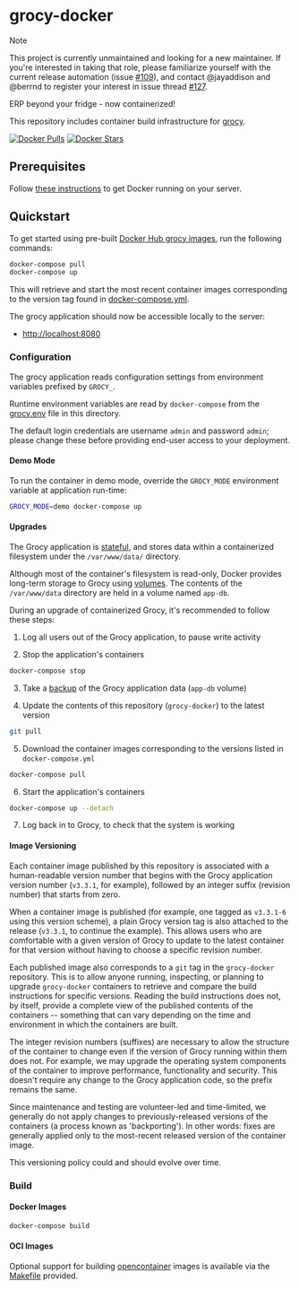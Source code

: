 # grocy-docker

> [!NOTE]
> This project is currently unmaintained and looking for a new maintainer. If you're interested in taking that role, please familiarize yourself with the current release automation (issue [#109](https://github.com/grocy/grocy-docker/issues/109)), and contact @jayaddison and @berrnd to register your interest in issue thread [#127](https://github.com/grocy/grocy-docker/issues/127).

ERP beyond your fridge - now containerized!

This repository includes container build infrastructure for [grocy](https://github.com/grocy/grocy).

[![Docker Pulls](https://img.shields.io/docker/pulls/grocy/backend.svg)](https://hub.docker.com/r/grocy/backend/)
[![Docker Stars](https://img.shields.io/docker/stars/grocy/backend.svg)](https://hub.docker.com/r/grocy/backend/)

## Prerequisites

Follow [these instructions](https://docs.docker.com/install/) to get Docker running on your server.

## Quickstart

To get started using pre-built [Docker Hub grocy images](https://hub.docker.com/u/grocy), run the following commands:

```sh
docker-compose pull
docker-compose up
```

This will retrieve and start the most recent container images corresponding to the version tag found in [docker-compose.yml](docker-compose.yml).

The grocy application should now be accessible locally to the server:

 - [http://localhost:8080](http://localhost:8080)

### Configuration

The grocy application reads configuration settings from environment variables prefixed by `GROCY_`.

Runtime environment variables are read by `docker-compose` from the [grocy.env](grocy.env) file in this directory.

The default login credentials are username `admin` and password `admin`; please change these before providing end-user access to your deployment.

#### Demo Mode

To run the container in demo mode, override the `GROCY_MODE` environment variable at application run-time:

```sh
GROCY_MODE=demo docker-compose up
```

#### Upgrades

The Grocy application is [stateful](https://en.wikipedia.org/wiki/State_(computer_science)), and stores data within a containerized filesystem under the `/var/www/data/` directory.

Although most of the container's filesystem is read-only, Docker provides long-term storage to Grocy using [volumes](https://docs.docker.com/storage/volumes/). The contents of the `/var/www/data` directory are held in a volume named `app-db`.

During an upgrade of containerized Grocy, it's recommended to follow these steps:

1. Log all users out of the Grocy application, to pause write activity

2. Stop the application's containers

```sh
docker-compose stop
```

3. Take a [backup](https://docs.docker.com/storage/volumes/#back-up-restore-or-migrate-data-volumes) of the Grocy application data (`app-db` volume)

4. Update the contents of this repository (`grocy-docker`) to the latest version

```sh
git pull
```

5. Download the container images corresponding to the versions listed in `docker-compose.yml`

```sh
docker-compose pull
```

6. Start the application's containers

```sh
docker-compose up --detach
```

7. Log back in to Grocy, to check that the system is working

#### Image Versioning

Each container image published by this repository is associated with a human-readable version number that begins with the Grocy application version number (`v3.3.1`, for example), followed by an integer suffix (revision number) that starts from zero.

When a container image is published (for example, one tagged as `v3.3.1-6` using this version scheme), a plain Grocy version tag is also attached to the release (`v3.3.1`, to continue the example).  This allows users who are comfortable with a given version of Grocy to update to the latest container for that version without having to choose a specific revision number.

Each published image also corresponds to a `git` tag in the `grocy-docker` repository.  This is to allow anyone running, inspecting, or planning to upgrade `grocy-docker` containers to retrieve and compare the build instructions for specific versions.  Reading the build instructions does not, by itself, provide a complete view of the published contents of the containers -- something that can vary depending on the time and environment in which the containers are built.

The integer revision numbers (suffixes) are necessary to allow the structure of the container to change even if the version of Grocy running within them does not.  For example, we may upgrade the operating system components of the container to improve performance, functionality and security.  This doesn't require any change to the Grocy application code, so the prefix remains the same.

Since maintenance and testing are volunteer-led and time-limited, we generally do not apply changes to previously-released versions of the containers (a process known as 'backporting').  In other words: fixes are generally applied only to the most-recent released version of the container image.

This versioning policy could and should evolve over time.

### Build

#### Docker Images

```sh
docker-compose build
```

#### OCI Images

Optional support for building [opencontainer](https://www.opencontainers.org/) images is available via the [Makefile](Makefile) provided.
